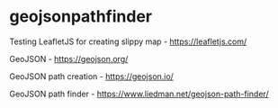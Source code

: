 # geojsonpathfinder

Testing LeafletJS for creating slippy map - https://leafletjs.com/


GeoJSON - https://geojson.org/


GeoJSON path creation - https://geojson.io/


GeoJSON path finder - https://www.liedman.net/geojson-path-finder/
